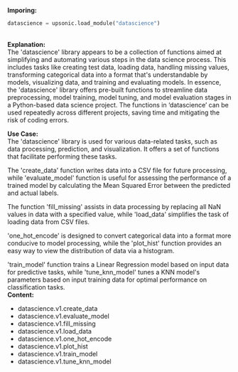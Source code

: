 <b class="custom_code_highlight_green">Imporing:</b><br>
```python
datascience = upsonic.load_module("datascience")
```
<br><b class="custom_code_highlight_green">Explanation:</b><br>The 'datascience' library appears to be a collection of functions aimed at simplifying and automating various steps in the data science process. This includes tasks like creating test data, loading data, handling missing values, transforming categorical data into a format that's understandable by models, visualizing data, and training and evaluating models. In essence, the 'datascience' library offers pre-built functions to streamline data preprocessing, model training, model tuning, and model evaluation stages in a Python-based data science project. The functions in ‘datascience’ can be used repeatedly across different projects, saving time and mitigating the risk of coding errors.

<b class="custom_code_highlight_green">Use Case:</b><br>The 'datascience' library is used for various data-related tasks, such as data processing, prediction, and visualization. It offers a set of functions that facilitate performing these tasks.

The 'create_data' function writes data into a CSV file for future processing, while 'evaluate_model' function is useful for assessing the performance of a trained model by calculating the Mean Squared Error between the predicted and actual labels. 

The function 'fill_missing' assists in data processing by replacing all NaN values in data with a specified value, while 'load_data' simplifies the task of loading data from CSV files.

'one_hot_encode' is designed to convert categorical data into a format more conducive to model processing, while the 'plot_hist' function provides an easy way to view the distribution of data via a histogram.

'train_model' function trains a Linear Regression model based on input data for predictive tasks, while 'tune_knn_model' tunes a KNN model's parameters based on input training data for optimal performance on classification tasks.
<br><b class="custom_code_highlight_green">Content:</b><br>
  - datascience.v1.create_data
  - datascience.v1.evaluate_model
  - datascience.v1.fill_missing
  - datascience.v1.load_data
  - datascience.v1.one_hot_encode
  - datascience.v1.plot_hist
  - datascience.v1.train_model
  - datascience.v1.tune_knn_model
